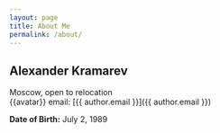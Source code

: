 ```yaml
---
layout: page
title: About Me
permalink: /about/
---
```


Alexander Kramarev
------------------

Moscow, open to relocation  
{{avatar}}
email: [{{ author.email }}]({{ author.email }})

**Date of Birth:** July 2, 1989

